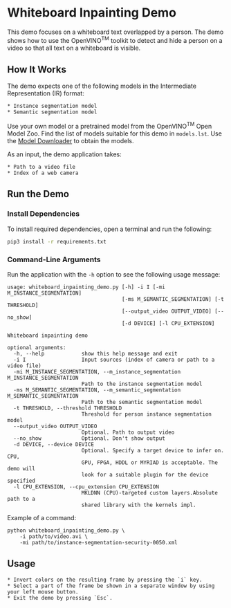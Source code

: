# Whiteboard Inpainting Demo

This demo focuses on a whiteboard text overlapped by a person. The demo shows
how to use the OpenVINO<sup>TM</sup> toolkit to detect and hide a person on a
video so that all text on a whiteboard is visible.

## How It Works

The demo expects one of the following models in the Intermediate Representation (IR) format:

    * Instance segmentation model
    * Semantic segmentation model

Use your own model or a pretrained model from the OpenVINO<sup>TM</sup> Open Model Zoo.
Find the list of models suitable for this demo in `models.lst`. Use the
[Model Downloader](../../../tools/downloader/README.md) to obtain the models.

As an input, the demo application takes:

    * Path to a video file
    * Index of a web camera

## Run the Demo

### Install Dependencies

To install required dependencies, open a terminal and run the following:

```bash
pip3 install -r requirements.txt
```

### Command-Line Arguments

Run the application with the `-h` option to see the following usage message:

```
usage: whiteboard_inpainting_demo.py [-h] -i I [-mi M_INSTANCE_SEGMENTATION]
                                     [-ms M_SEMANTIC_SEGMENTATION] [-t THRESHOLD]
                                     [--output_video OUTPUT_VIDEO] [--no_show]
                                     [-d DEVICE] [-l CPU_EXTENSION]

Whiteboard inpainting demo

optional arguments:
  -h, --help            show this help message and exit
  -i I                  Input sources (index of camera or path to a video file)
  -mi M_INSTANCE_SEGMENTATION, --m_instance_segmentation M_INSTANCE_SEGMENTATION
                        Path to the instance segmentation model
  -ms M_SEMANTIC_SEGMENTATION, --m_semantic_segmentation M_SEMANTIC_SEGMENTATION
                        Path to the semantic segmentation model
  -t THRESHOLD, --threshold THRESHOLD
                        Threshold for person instance segmentation model
  --output_video OUTPUT_VIDEO
                        Optional. Path to output video
  --no_show             Optional. Don't show output
  -d DEVICE, --device DEVICE
                        Optional. Specify a target device to infer on. CPU,
                        GPU, FPGA, HDDL or MYRIAD is acceptable. The demo will
                        look for a suitable plugin for the device specified
  -l CPU_EXTENSION, --cpu_extension CPU_EXTENSION
                        MKLDNN (CPU)-targeted custom layers.Absolute path to a
                        shared library with the kernels impl.
```

Example of a command:

```
python whiteboard_inpainting_demo.py \
    -i path/to/video.avi \
    -mi path/to/instance-segmentation-security-0050.xml
```

## Usage

    * Invert colors on the resulting frame by pressing the `i` key.
    * Select a part of the frame be shown in a separate window by using your left mouse button.
    * Exit the demo by pressing `Esc`.
